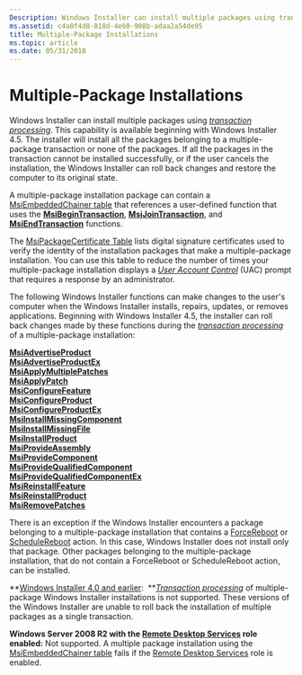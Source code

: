 ```yaml
---
Description: Windows Installer can install multiple packages using transaction processing.
ms.assetid: c4a0f4d8-818d-4e60-908b-adaa2a54de95
title: Multiple-Package Installations
ms.topic: article
ms.date: 05/31/2018
---
```


# Multiple-Package Installations

Windows Installer can install multiple packages using [*transaction processing*](t-gly.md). This capability is available beginning with Windows Installer 4.5. The installer will install all the packages belonging to a multiple-package transaction or none of the packages. If all the packages in the transaction cannot be installed successfully, or if the user cancels the installation, the Windows Installer can roll back changes and restore the computer to its original state.

A multiple-package installation package can contain a [MsiEmbeddedChainer table](msiembeddedchainer-table.md) that references a user-defined function that uses the [**MsiBeginTransaction**](/windows/desktop/api/Msi/nf-msi-msibegintransactiona), [**MsiJoinTransaction**](/windows/desktop/api/Msi/nf-msi-msijointransaction), and [**MsiEndTransaction**](/windows/desktop/api/Msi/nf-msi-msiendtransaction) functions.

The [MsiPackageCertificate Table](msipackagecertificate-table.md) lists digital signature certificates used to verify the identity of the installation packages that make a multiple-package installation. You can use this table to reduce the number of times your multiple-package installation displays a [*User Account Control*](u-gly.md) (UAC) prompt that requires a response by an administrator.

The following Windows Installer functions can make changes to the user's computer when the Windows Installer installs, repairs, updates, or removes applications. Beginning with Windows Installer 4.5, the installer can roll back changes made by these functions during the [*transaction processing*](t-gly.md) of a multiple-package installation:

<dl>

[**MsiAdvertiseProduct**](/windows/desktop/api/Msi/nf-msi-msiadvertiseproducta)  
[**MsiAdvertiseProductEx**](/windows/desktop/api/Msi/nf-msi-msiadvertiseproductexa)  
[**MsiApplyMultiplePatches**](/windows/desktop/api/Msi/nf-msi-msiapplymultiplepatchesa)  
[**MsiApplyPatch**](/windows/desktop/api/Msi/nf-msi-msiapplypatcha)  
[**MsiConfigureFeature**](/windows/desktop/api/Msi/nf-msi-msiconfigurefeaturea)  
[**MsiConfigureProduct**](/windows/desktop/api/Msi/nf-msi-msiconfigureproducta)  
[**MsiConfigureProductEx**](/windows/desktop/api/Msi/nf-msi-msiconfigureproductexa)  
[**MsiInstallMissingComponent**](/windows/desktop/api/Msi/nf-msi-msiinstallmissingcomponenta)  
[**MsiInstallMissingFile**](/windows/desktop/api/Msi/nf-msi-msiinstallmissingfilea)  
[**MsiInstallProduct**](/windows/desktop/api/Msi/nf-msi-msiinstallproducta)  
[**MsiProvideAssembly**](/windows/desktop/api/Msi/nf-msi-msiprovideassemblya)  
[**MsiProvideComponent**](/windows/desktop/api/Msi/nf-msi-msiprovidecomponenta)  
[**MsiProvideQualifiedComponent**](/windows/desktop/api/Msi/nf-msi-msiprovidequalifiedcomponenta)  
[**MsiProvideQualifiedComponentEx**](/windows/desktop/api/Msi/nf-msi-msiprovidequalifiedcomponentexa)  
[**MsiReinstallFeature**](/windows/desktop/api/Msi/nf-msi-msireinstallfeaturea)  
[**MsiReinstallProduct**](/windows/desktop/api/Msi/nf-msi-msireinstallproducta)  
[**MsiRemovePatches**](/windows/desktop/api/Msi/nf-msi-msiremovepatchesa)  
</dl>

There is an exception if the Windows Installer encounters a package belonging to a multiple-package installation that contains a [ForceReboot](forcereboot-action.md) or [ScheduleReboot](schedulereboot-action.md) action. In this case, Windows Installer does not install only that package. Other packages belonging to the multiple-package installation, that do not contain a ForceReboot or ScheduleReboot action, can be installed.

**[Windows Installer 4.0 and earlier](not-supported-in-windows-installer-4-0.md):  **[*Transaction processing*](t-gly.md) of multiple-package Windows Installer installations is not supported. These versions of the Windows Installer are unable to roll back the installation of multiple packages as a single transaction.

**Windows Server 2008 R2 with the [Remote Desktop Services](../termserv/terminal-services-portal.md) role enabled:** Not supported. A multiple package installation using the [MsiEmbeddedChainer table](msiembeddedchainer-table.md) fails if the [Remote Desktop Services](../termserv/terminal-services-portal.md) role is enabled.

 

 
